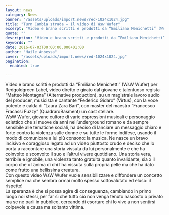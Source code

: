 ```yaml
---
layout: news
category: News
banner: "/assets/uploads/import.news/red-1024x1024.jpg"
title: "Turn Cambia strada – Il video di Wsw Wufer"
excerpt: "Video e brano scritti e prodotti da “Emiliano Menichetti” (WsW Wufer) per Redgoldgreen Label, video diretto e girato dal giovane e talentuoso regista “Matteo Montagna” (Alternative production), su un magistrale lavoro audio del producer, musicista e cantante “Federico Gidaro” (Virtus), con la voce potente e calda di “Laura Zara Bari”, con master del maestro “Francesco [&hellip"
quote: ""
description: "Video e brano scritti e prodotti da “Emiliano Menichetti” (WsW Wufer) per Redgoldgreen Label, video diretto e girato dal giovane e talentuoso regista “Matteo Montagna” (Alternative production), su un magistrale lavoro audio del producer, musicista e cantante “Federico Gidaro” (Virtus), con la voce potente e calda di “Laura Zara Bari”, con master del maestro “Francesco [&hellip"
keywords: ""
date: 2016-07-03T00:00:00.000+01:00
author: "Haile Anbessa"
cover: "/assets/uploads/import.news/red-1024x1024.jpg"
pagination:
  enabled: true

---
```


  
Video e brano scritti e prodotti da “Emiliano Menichetti” (WsW Wufer) per Redgoldgreen Label, video diretto e girato dal giovane e talentuoso regista “Matteo Montagna” (Alternative production), su un magistrale lavoro audio del producer, musicista e cantante “Federico Gidaro” (Virtus), con la voce potente e calda di “Laura Zara Bari”, con master del maestro “Francesco Fracassi Fuzzy” (QuadraroBasment) un cast stellare.  
WsW Wufer, giovane cultore di varie espressioni musicali e personaggio eclettico che si muove da anni nell’underground romano e da sempre sensibile alle tematiche sociali, ha deciso di lanciare un messaggio chiaro e forte contro la violenza sulle donne e su tutte le forme indifese, usando il modo di comunicare a lui più consono: la musica. Ne nasce un bravo incisivo e coraggioso legato ad un video piuttosto crudo e deciso che lo porta a raccontare una storia vissuta da lui personalmente e che ha coinvolto e sconvolto il suo e l’altrui vivere quotidiano. Una storia vera, terribile e ignobile, una violenza tanto gratuita quanto invalidante, sia x il corpo che x l’anima di chi l’ha vissuta sulla propria pelle ma che ha dato come frutto una bellissima creatura.  
Con questo video WsW Wufer vuole sensibilizzare e diffondere un concetto semplice ma che sembra ormai molto spesso sottovalutato ed eluso: il rispetto!  
La speranza è che si possa agire di conseguenza, cambiando in primo luogo noi stessi, per far sì che tutto ciò non venga tenuto nascosto o privato ma se ne parli in pubblico, cercando di esortare chi lo vive a non sentirsi colpevole e causa ma soltanto vittima.  
